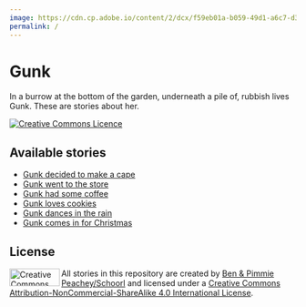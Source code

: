 ```yaml
---
image: https://cdn.cp.adobe.io/content/2/dcx/f59eb01a-b059-49d1-a6c7-d3672c849c0b/rendition/preview.jpg/version/0/format/jpg/dimension/width/size/2000
permalink: /
---
```


# Gunk

In a burrow at the bottom of the garden, underneath a pile of, rubbish lives Gunk. These are stories about her.

[![Creative Commons Licence][license-image-small]][license-page]

## Available stories

- [Gunk decided to make a cape][1]
- [Gunk went to the store][2]
- [Gunk had some coffee][3]
- [Gunk loves cookies][4]
- [Gunk dances in the rain][5]
- [Gunk comes in for Christmas][6]

[1]: ./decided-to-make-a-cape/
[2]: ./went-to-the-store/
[3]: ./had-some-coffee/
[4]: ./loves-cookies/
[5]: ./dances-in-the-rain/
[6]: ./comes-in-for-christmas/

## License

[<img width="88" height="31" src="https://licensebuttons.net/l/by-nc-sa/4.0/88x31.png" alt="Creative Commons Licence" align="left">][license-page]
All stories in this repository are created by [Ben & Pimmie Peachey/Schoorl][medium-peachey-schoorl]
and licensed under a [Creative Commons Attribution-NonCommercial-ShareAlike 4.0 International License][license-page].

[license-page]: http://creativecommons.org/licenses/by-nc-sa/4.0/
[license-image-small]: https://licensebuttons.net/l/by-nc-sa/4.0/80x15.png
[medium-peachey-schoorl]: https://medium.com/peachey-schoorl
